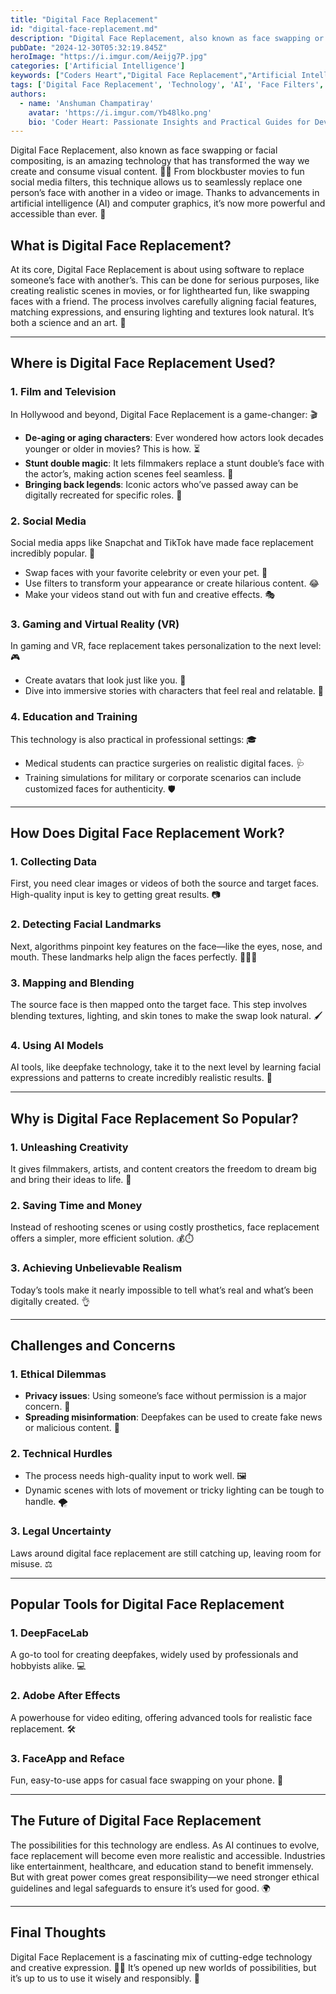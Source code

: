 ```yaml
---
title: "Digital Face Replacement"
id: "digital-face-replacement.md"
description: "Digital Face Replacement, also known as face swapping or facial compositing, is an amazing technology that has transformed the way we create and consume visual content."
pubDate: "2024-12-30T05:32:19.845Z"
heroImage: "https://i.imgur.com/Aeijg7P.jpg"
categories: ['Artificial Intelligence']
keywords: ["Coders Heart","Digital Face Replacement","Artificial Intelligence","face swapping technology","AI-driven face replacement","facial compositing explained","Hollywood face replacement","social media face filters","deepfake technology","gaming and VR face customization","AI models for face swapping","ethical issues in face replacement","popular face replacement tools","future of face replacement","AI and creative expression","face mapping and blending","digital face replacement tutorials"]
tags: ['Digital Face Replacement', 'Technology', 'AI', 'Face Filters', 'Deepfake Technology']
authors:
  - name: 'Anshuman Champatiray'
    avatar: 'https://i.imgur.com/Yb48lko.png'
    bio: 'Coder Heart: Passionate Insights and Practical Guides for Developers'
---
```


Digital Face Replacement, also known as face swapping or facial compositing, is an amazing technology that has transformed the way we create and consume visual content. 🎥✨ From blockbuster movies to fun social media filters, this technique allows us to seamlessly replace one person’s face with another in a video or image. Thanks to advancements in artificial intelligence (AI) and computer graphics, it’s now more powerful and accessible than ever. 🤖

## What is Digital Face Replacement?
At its core, Digital Face Replacement is about using software to replace someone’s face with another’s. This can be done for serious purposes, like creating realistic scenes in movies, or for lighthearted fun, like swapping faces with a friend. The process involves carefully aligning facial features, matching expressions, and ensuring lighting and textures look natural. It’s both a science and an art. 🎨

---

## Where is Digital Face Replacement Used?

### 1. **Film and Television**
In Hollywood and beyond, Digital Face Replacement is a game-changer: 🎬

- **De-aging or aging characters**: Ever wondered how actors look decades younger or older in movies? This is how. ⏳
- **Stunt double magic**: It lets filmmakers replace a stunt double’s face with the actor’s, making action scenes feel seamless. 🤸
- **Bringing back legends**: Iconic actors who’ve passed away can be digitally recreated for specific roles. 🌟

### 2. **Social Media**
Social media apps like Snapchat and TikTok have made face replacement incredibly popular. 📱

- Swap faces with your favorite celebrity or even your pet. 🐶
- Use filters to transform your appearance or create hilarious content. 😂
- Make your videos stand out with fun and creative effects. 🎭

### 3. **Gaming and Virtual Reality (VR)**
In gaming and VR, face replacement takes personalization to the next level: 🎮

- Create avatars that look just like you. 👾
- Dive into immersive stories with characters that feel real and relatable. 🌌

### 4. **Education and Training**
This technology is also practical in professional settings: 🎓

- Medical students can practice surgeries on realistic digital faces. 🩺
- Training simulations for military or corporate scenarios can include customized faces for authenticity. 🛡️

---

## How Does Digital Face Replacement Work?

### 1. **Collecting Data**
First, you need clear images or videos of both the source and target faces. High-quality input is key to getting great results. 📷

### 2. **Detecting Facial Landmarks**
Next, algorithms pinpoint key features on the face—like the eyes, nose, and mouth. These landmarks help align the faces perfectly. 👀👃👄

### 3. **Mapping and Blending**
The source face is then mapped onto the target face. This step involves blending textures, lighting, and skin tones to make the swap look natural. 🖌️

### 4. **Using AI Models**
AI tools, like deepfake technology, take it to the next level by learning facial expressions and patterns to create incredibly realistic results. 🤯

---

## Why is Digital Face Replacement So Popular?

### 1. **Unleashing Creativity**
It gives filmmakers, artists, and content creators the freedom to dream big and bring their ideas to life. 🌈

### 2. **Saving Time and Money**
Instead of reshooting scenes or using costly prosthetics, face replacement offers a simpler, more efficient solution. 💰⏱️

### 3. **Achieving Unbelievable Realism**
Today’s tools make it nearly impossible to tell what’s real and what’s been digitally created. 👌

---

## Challenges and Concerns

### 1. **Ethical Dilemmas**
- **Privacy issues**: Using someone’s face without permission is a major concern. 🚨
- **Spreading misinformation**: Deepfakes can be used to create fake news or malicious content. 📰

### 2. **Technical Hurdles**
- The process needs high-quality input to work well. 🖼️
- Dynamic scenes with lots of movement or tricky lighting can be tough to handle. 🌪️

### 3. **Legal Uncertainty**
Laws around digital face replacement are still catching up, leaving room for misuse. ⚖️

---

## Popular Tools for Digital Face Replacement

### 1. **DeepFaceLab**
A go-to tool for creating deepfakes, widely used by professionals and hobbyists alike. 💻

### 2. **Adobe After Effects**
A powerhouse for video editing, offering advanced tools for realistic face replacement. 🛠️

### 3. **FaceApp and Reface**
Fun, easy-to-use apps for casual face swapping on your phone. 📱

---

## The Future of Digital Face Replacement
The possibilities for this technology are endless. As AI continues to evolve, face replacement will become even more realistic and accessible. Industries like entertainment, healthcare, and education stand to benefit immensely. But with great power comes great responsibility—we need stronger ethical guidelines and legal safeguards to ensure it’s used for good. 🌍

---

## Final Thoughts 
Digital Face Replacement is a fascinating mix of cutting-edge technology and creative expression. 🎨✨ It’s opened up new worlds of possibilities, but it’s up to us to use it wisely and responsibly. 🙌

